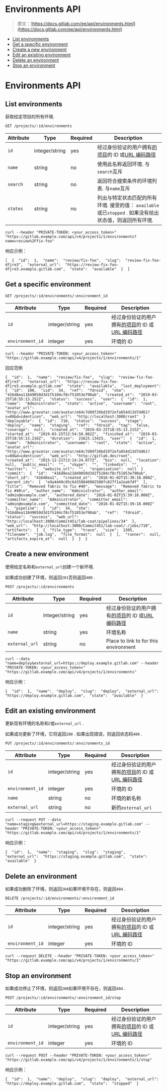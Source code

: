 # Environments API

> 原文：[https://docs.gitlab.com/ee/api/environments.html](https://docs.gitlab.com/ee/api/environments.html)

*   [List environments](#list-environments)
*   [Get a specific environment](#get-a-specific-environment)
*   [Create a new environment](#create-a-new-environment)
*   [Edit an existing environment](#edit-an-existing-environment)
*   [Delete an environment](#delete-an-environment)
*   [Stop an environment](#stop-an-environment)

# Environments API[](#environments-api "Permalink")

## List environments[](#list-environments "Permalink")

获取给定项目的所有环境.

```
GET /projects/:id/environments 
```

| Attribute | Type | Required | Description |
| --- | --- | --- | --- |
| `id` | integer/string | yes | 经过身份验证的用户拥有[的项目](README.html#namespaced-path-encoding)的 ID 或[URL 编码路径](README.html#namespaced-path-encoding) |
| `name` | string | no | 使用此名称返回环境. 与`search`互斥 |
| `search` | string | no | 返回符合搜索条件的环境列表. 与`name`互斥 |
| `states` | string | no | 列出与特定状态匹配的所有环境. 接受的值： `available`或已`stopped` . 如果没有给出状态值，则返回所有环境. |

```
curl --header "PRIVATE-TOKEN: <your_access_token>" "https://gitlab.example.com/api/v4/projects/1/environments?name=review%2Ffix-foo" 
```

响应示例：

```
[  {  "id":  1,  "name":  "review/fix-foo",  "slug":  "review-fix-foo-dfjre3",  "external_url":  "https://review-fix-foo-dfjre3.example.gitlab.com",  "state":  "available"  }  ] 
```

## Get a specific environment[](#get-a-specific-environment "Permalink")

```
GET /projects/:id/environments/:environment_id 
```

| Attribute | Type | Required | Description |
| --- | --- | --- | --- |
| `id` | integer/string | yes | 经过身份验证的用户拥有[的项目](README.html#namespaced-path-encoding)的 ID 或[URL 编码路径](README.html#namespaced-path-encoding) |
| `environment_id` | integer | yes | 环境的 ID |

```
curl --header "PRIVATE-TOKEN: <your_access_token>" "https://gitlab.example.com/api/v4/projects/1/environments/1" 
```

回应范例

```
{  "id":  1,  "name":  "review/fix-foo",  "slug":  "review-fix-foo-dfjre3",  "external_url":  "https://review-fix-foo-dfjre3.example.gitlab.com"  "state":  "available",  "last_deployment":  {  "id":  100,  "iid":  34,  "ref":  "fdroid",  "sha":  "416d8ea11849050d3d1f5104cf8cf51053e790ab",  "created_at":  "2019-03-25T18:55:13.252Z",  "status":  "success",  "user":  {  "id":  1,  "name":  "Administrator",  "state":  "active",  "username":  "root",  "avatar_url":  "http://www.gravatar.com/avatar/e64c7d89f26bd1972efa854d13d7dd61?s=80&d=identicon",  "web_url":  "http://localhost:3000/root"  }  "deployable":  {  "id":  710,  "status":  "success",  "stage":  "deploy",  "name":  "staging",  "ref":  "fdroid",  "tag":  false,  "coverage":  null,  "created_at":  "2019-03-25T18:55:13.215Z",  "started_at":  "2019-03-25T12:54:50.082Z",  "finished_at":  "2019-03-25T18:55:13.216Z",  "duration":  21623.13423,  "user":  {  "id":  1,  "name":  "Administrator",  "username":  "root",  "state":  "active",  "avatar_url":  "http://www.gravatar.com/avatar/e64c7d89f26bd1972efa854d13d7dd61?s=80&d=identicon",  "web_url":  "http://gitlab.dev/root",  "created_at":  "2015-12-21T13:14:24.077Z",  "bio":  null,  "location":  null,  "public_email":  "",  "skype":  "",  "linkedin":  "",  "twitter":  "",  "website_url":  "",  "organization":  null  }  "commit":  {  "id":  "416d8ea11849050d3d1f5104cf8cf51053e790ab",  "short_id":  "416d8ea1",  "created_at":  "2016-01-02T15:39:18.000Z",  "parent_ids":  [  "e9a4449c95c64358840902508fc827f1a2eab7df"  ],  "title":  "Removed fabric to fix #40",  "message":  "Removed fabric to fix #40\n",  "author_name":  "Administrator",  "author_email":  "admin@example.com",  "authored_date":  "2016-01-02T15:39:18.000Z",  "committer_name":  "Administrator",  "committer_email":  "admin@example.com",  "committed_date":  "2016-01-02T15:39:18.000Z"  },  "pipeline":  {  "id":  34,  "sha":  "416d8ea11849050d3d1f5104cf8cf51053e790ab",  "ref":  "fdroid",  "status":  "success",  "web_url":  "http://localhost:3000/Commit451/lab-coat/pipelines/34"  },  "web_url":  "http://localhost:3000/Commit451/lab-coat/-/jobs/710",  "artifacts":  [  {  "file_type":  "trace",  "size":  1305,  "filename":  "job.log",  "file_format":  null  }  ],  "runner":  null,  "artifacts_expire_at":  null  }  }  } 
```

## Create a new environment[](#create-a-new-environment "Permalink")

使用给定名称和`external_url`创建一个新环境.

如果成功创建了环境，则返回`201`否则返回`400` .

```
POST /projects/:id/environments 
```

| Attribute | Type | Required | Description |
| --- | --- | --- | --- |
| `id` | integer/string | yes | 经过身份验证的用户拥有[的项目](README.html#namespaced-path-encoding)的 ID 或[URL 编码路径](README.html#namespaced-path-encoding) |
| `name` | string | yes | 环境名称 |
| `external_url` | string | no | Place to link to for this environment |

```
curl --data "name=deploy&external_url=https://deploy.example.gitlab.com" --header "PRIVATE-TOKEN: <your_access_token>" "https://gitlab.example.com/api/v4/projects/1/environments" 
```

响应示例：

```
{  "id":  1,  "name":  "deploy",  "slug":  "deploy",  "external_url":  "https://deploy.example.gitlab.com",  "state":  "available"  } 
```

## Edit an existing environment[](#edit-an-existing-environment "Permalink")

更新现有环境的名称和/或`external_url` .

如果成功更新了环境，它将返回`200` . 如果出现错误，则返回状态码`400` .

```
PUT /projects/:id/environments/:environments_id 
```

| Attribute | Type | Required | Description |
| --- | --- | --- | --- |
| `id` | integer/string | yes | 经过身份验证的用户拥有[的项目](README.html#namespaced-path-encoding)的 ID 或[URL 编码路径](README.html#namespaced-path-encoding) |
| `environment_id` | integer | yes | 环境的 ID |
| `name` | string | no | 环境的新名称 |
| `external_url` | string | no | 新的`external_url` |

```
curl --request PUT --data "name=staging&external_url=https://staging.example.gitlab.com" --header "PRIVATE-TOKEN: <your_access_token>" "https://gitlab.example.com/api/v4/projects/1/environments/1" 
```

响应示例：

```
{  "id":  1,  "name":  "staging",  "slug":  "staging",  "external_url":  "https://staging.example.gitlab.com",  "state":  "available"  } 
```

## Delete an environment[](#delete-an-environment "Permalink")

如果成功删除了环境，则返回`204`如果环境不存在，则返回`404` .

```
DELETE /projects/:id/environments/:environment_id 
```

| Attribute | Type | Required | Description |
| --- | --- | --- | --- |
| `id` | integer/string | yes | 经过身份验证的用户拥有[的项目](README.html#namespaced-path-encoding)的 ID 或[URL 编码路径](README.html#namespaced-path-encoding) |
| `environment_id` | integer | yes | 环境的 ID |

```
curl --request DELETE --header "PRIVATE-TOKEN: <your_access_token>" "https://gitlab.example.com/api/v4/projects/1/environments/1" 
```

## Stop an environment[](#stop-an-environment "Permalink")

如果成功停止了环境，则返回`200`如果环境不存在，则返回`404` .

```
POST /projects/:id/environments/:environment_id/stop 
```

| Attribute | Type | Required | Description |
| --- | --- | --- | --- |
| `id` | integer/string | yes | 经过身份验证的用户拥有[的项目](README.html#namespaced-path-encoding)的 ID 或[URL 编码路径](README.html#namespaced-path-encoding) |
| `environment_id` | integer | yes | 环境的 ID |

```
curl --request POST --header "PRIVATE-TOKEN: <your_access_token>" "https://gitlab.example.com/api/v4/projects/1/environments/1/stop" 
```

响应示例：

```
{  "id":  1,  "name":  "deploy",  "slug":  "deploy",  "external_url":  "https://deploy.example.gitlab.com",  "state":  "stopped"  } 
```